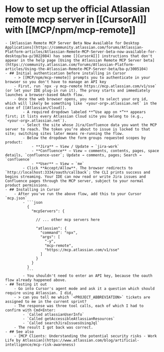 # How to set up the official Atlassian remote mcp server in [[CursorAI]] with [[MCP/npm/mcp-remote]]
	- [Atlassian Remote MCP Server Beta Now Available for Desktop Applications](https://community.atlassian.com/forums/Atlassian-Platform-articles/Atlassian-Remote-MCP-Server-beta-now-available-for-desktop/ba-p/3022084) has some [[CursorAI]] instructions that don't appear in the help page [Using the Atlassian Remote MCP Server beta](https://community.atlassian.com/forums/Atlassian-Platform-articles/Using-the-Atlassian-Remote-MCP-Server-beta/ba-p/3005104)
	- ## Initial authentication before installing in Cursor
		- > [[MCP/npm/mcp-remote]] prompts you to authenticate in your browser so you don't have to manage an API key
		- First, run `npx -y mcp-remote https://mcp.atlassian.com/v1/sse` (or let your IDE plug-in run it). The proxy starts and immediately launches a browser-based OAuth flow.
		- Once the web browser opens, you need to select your org id, which will likely be something like `<your-org>.atlassian.net` in the case of [[Atlassian/Cloud]].
			- A required dropdown labeled **“Use app on *”** appears first; it lists every Atlassian Cloud site you belong to (e.g., `<your-org>.atlassian.net`).
			- Select the site whose Jira/Confluence data you want the MCP server to reach. The token you’re about to issue is locked to that site; switching sites later means re-running the flow.
			- Below the dropdown the form groups requested scopes by product:
				- **Jira** – View / Update → `jira-work`
				- **Confluence** – View → comments, contents, pages, space details, `confluence-user`; Update → comments, pages; Search → `confluence`
				- **User** – View → `me`
			- Click **Accept/Allow**. The browser redirects to `http://localhost:3334/oauth/callback`; the CLI prints success and begins streaming. Your IDE can now read or write Jira issues and Confluence pages through the MCP server, subject to your normal product permissions.
	- ## Installing in Cursor
		- After you've run the above flow, add this to your Cursor `mcp.json`
			- ```json
			  {
			    "mcpServers": {
			  
			      // ... other mcp servers here
			  
			      "atlassian": {
			        "command": "npx",
			        "args": [
			          "-y",
			          "mcp-remote",
			          "https://mcp.atlassian.com/v1/sse"
			        ]
			      }
			    }
			  }
			  ```
			- You shouldn't need to enter an API key, because the oauth flow already happened above.
	- ## Testing it out
		- Go into Cursor's agent mode and ask it a question which should require using Atlassian. I did,
		- > can you tell me which `<PROJECT_ABBREVIATION>` tickets are assigned to me in the current sprint?
		- The response was three tool calls, each of which I had to confirm with Cmd+Enter:
			- `Called atlassianUserInfo`
			- `Called getAccessibleAtlassianResources`
			- `Called searchJiraIssuesUsingJql`
		- The result I got back was correct.
	- ## See also
		- [MCP Clients: Understanding the potential security risks - Work Life by Atlassian](https://www.atlassian.com/blog/artificial-intelligence/mcp-risk-awareness)